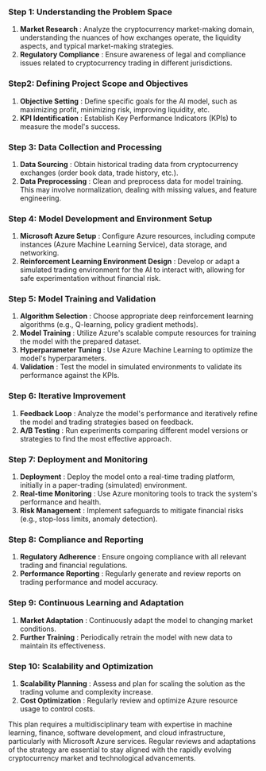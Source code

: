 ### Step 1: Understanding the Problem Space

1. **Market Research** : Analyze the cryptocurrency market-making domain, understanding the nuances of how exchanges operate, the liquidity aspects, and typical market-making strategies.
2. **Regulatory Compliance** : Ensure awareness of legal and compliance issues related to cryptocurrency trading in different jurisdictions.

### Step2: Defining Project Scope and Objectives

1. **Objective Setting** : Define specific goals for the AI model, such as maximizing profit, minimizing risk, improving liquidity, etc.
2. **KPI Identification** : Establish Key Performance Indicators (KPIs) to measure the model's success.

### Step 3: Data Collection and Processing

1. **Data Sourcing** : Obtain historical trading data from cryptocurrency exchanges (order book data, trade history, etc.).
2. **Data Preprocessing** : Clean and preprocess data for model training. This may involve normalization, dealing with missing values, and feature engineering.

### Step 4: Model Development and Environment Setup

1. **Microsoft Azure Setup** : Configure Azure resources, including compute instances (Azure Machine Learning Service), data storage, and networking.
2. **Reinforcement Learning Environment Design** : Develop or adapt a simulated trading environment for the AI to interact with, allowing for safe experimentation without financial risk.

### Step 5: Model Training and Validation

1. **Algorithm Selection** : Choose appropriate deep reinforcement learning algorithms (e.g., Q-learning, policy gradient methods).
2. **Model Training** : Utilize Azure's scalable compute resources for training the model with the prepared dataset.
3. **Hyperparameter Tuning** : Use Azure Machine Learning to optimize the model's hyperparameters.
4. **Validation** : Test the model in simulated environments to validate its performance against the KPIs.

### Step 6: Iterative Improvement

1. **Feedback Loop** : Analyze the model's performance and iteratively refine the model and trading strategies based on feedback.
2. **A/B Testing** : Run experiments comparing different model versions or strategies to find the most effective approach.

### Step 7: Deployment and Monitoring

1. **Deployment** : Deploy the model onto a real-time trading platform, initially in a paper-trading (simulated) environment.
2. **Real-time Monitoring** : Use Azure monitoring tools to track the system's performance and health.
3. **Risk Management** : Implement safeguards to mitigate financial risks (e.g., stop-loss limits, anomaly detection).

### Step 8: Compliance and Reporting

1. **Regulatory Adherence** : Ensure ongoing compliance with all relevant trading and financial regulations.
2. **Performance Reporting** : Regularly generate and review reports on trading performance and model accuracy.

### Step 9: Continuous Learning and Adaptation

1. **Market Adaptation** : Continuously adapt the model to changing market conditions.
2. **Further Training** : Periodically retrain the model with new data to maintain its effectiveness.

### Step 10: Scalability and Optimization

1. **Scalability Planning** : Assess and plan for scaling the solution as the trading volume and complexity increase.
2. **Cost Optimization** : Regularly review and optimize Azure resource usage to control costs.

This plan requires a multidisciplinary team with expertise in machine learning, finance, software development, and cloud infrastructure, particularly with Microsoft Azure services. Regular reviews and adaptations of the strategy are essential to stay aligned with the rapidly evolving cryptocurrency market and technological advancements.
